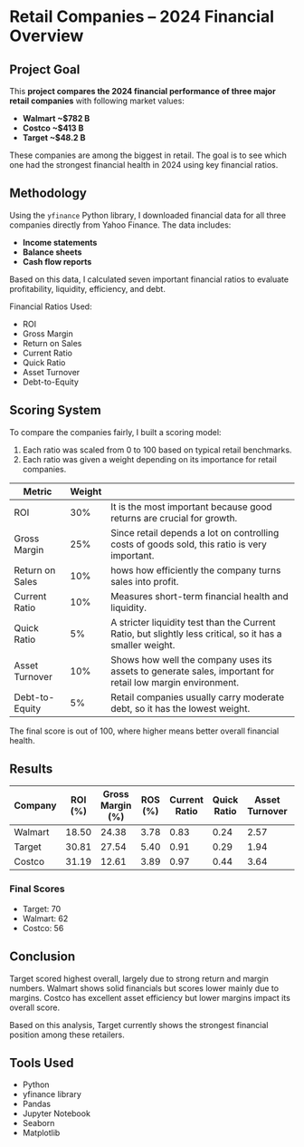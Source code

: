 # Retail Companies – 2024 Financial Overview

## Project Goal

This **project compares the 2024 financial performance of three major retail companies** with following market values:

- **Walmart ~$782 B**
- **Costco ~$413 B**
- **Target ~$48.2 B**

These companies are among the biggest in retail. The goal is to see which one had the strongest financial health in 2024 using key financial ratios.

## Methodology

Using the `yfinance` Python library, I downloaded financial data for all three companies directly from Yahoo Finance. The data includes:

- **Income statements** 
- **Balance sheets**  
- **Cash flow reports**

Based on this data, I calculated seven important financial ratios to evaluate profitability, liquidity, efficiency, and debt.

Financial Ratios Used:

- ROI              
- Gross Margin     
- Return on Sales  
- Current Ratio    
- Quick Ratio     
- Asset Turnover   
- Debt-to-Equity   


## Scoring System

To compare the companies fairly, I built a scoring model:

1. Each ratio was scaled from 0 to 100 based on typical retail benchmarks.  
2. Each ratio was given a weight depending on its importance for retail companies.


| Metric          | Weight |                                              |
|-----------------|--------|-----------------------------------------------|
| ROI             | 30%    |    It is the most important because good returns are crucial for growth.          |
| Gross Margin    | 25%    |    Since retail depends a lot on controlling costs of goods sold, this ratio is very important.  |
| Return on Sales | 10%    |hows how efficiently the company turns sales into profit.            |
| Current Ratio   | 10%    | Measures short-term financial health and liquidity.        |
| Quick Ratio     | 5%     | A stricter liquidity test than the Current Ratio, but slightly less critical, so it has a smaller weight.                 |
| Asset Turnover  | 10%    | Shows how well the company uses its assets to generate sales, important for retail low margin environment.             |
| Debt-to-Equity  | 5%     | Retail companies usually carry moderate debt, so it has the lowest weight.         |

The final score is out of 100, where higher means better overall financial health.


## Results

| Company    | ROI (%) | Gross Margin (%) | ROS (%) | Current Ratio | Quick Ratio | Asset Turnover | Debt-to-Equity |
|------------|---------|------------------|---------|---------------|-------------|----------------|----------------|
| Walmart    | 18.50   | 24.38            | 3.78    | 0.83          | 0.24        | 2.57           | 1.93           |
| Target     | 30.81   | 27.54            | 5.40    | 0.91          | 0.29        | 1.94           | 3.12           |
| Costco     | 31.19   | 12.61            | 3.89    | 0.97          | 0.44        | 3.64           | 1.96           |

### Final Scores

- Target: 70  
- Walmart: 62  
- Costco: 56  

## Conclusion

Target scored highest overall, largely due to strong return and margin numbers. Walmart shows solid financials but scores lower mainly due to margins. Costco has excellent asset efficiency but lower margins impact its overall score.

Based on this analysis, Target currently shows the strongest financial position among these retailers.

## Tools Used

- Python  
- yfinance library  
- Pandas  
- Jupyter Notebook
- Seaborn
- Matplotlib


